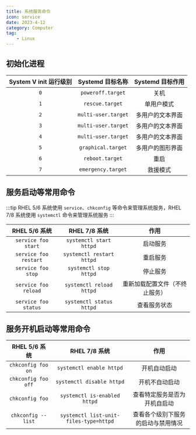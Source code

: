 ```yaml
---
title: 系统服务命令
icon: service
date: 2023-4-12
category: Computer
tag:
    - Linux
---
```


## 初始化进程

|  System V init 运行级别  |  Systemd 目标名称  |  Systemd 目标作用  |
|  :----:  |  :----:  |  :----:  |
|  `0`  |  `poweroff.target`  |  关机  |
|  `1`  |  `rescue.target`  |  单用户模式  |
|  `2`  |  `multi-user.target`  |  多用户的文本界面  |
|  `3`  |  `multi-user.target`  |  多用户的文本界面  |
|  `4`  |  `multi-user.target`  |  多用户的文本界面  |
|  `5`  |  `graphical.target`  |  多用户的图形界面  |
|  `6`  |  `reboot.target`  |  重启  |
|  `7`  |  `emergency.target`  |  救援模式  |

## 服务启动等常用命令

:::tip
RHEL 5/6 系统使用 `service`、`chkconfig` 等命令来管理系统服务，RHEL 7/8 系统使用 `systemctl` 命令来管理系统服务
:::

|  RHEL 5/6 系统  |  RHEL 7/8 系统  |  作用  |
|  :----:  |  :----:  |  :----:  |
|  `service foo start`  |  `systemctl start httpd`  |  启动服务  |
|  `service foo restart`  |  `systemctl restart httpd`  |  重启服务  |
|  `service foo stop`  |  `systemctl stop httpd`  |  停止服务  |
|  `service foo reload`  |  `systemctl reload httpd`  |  重新加载配置文件（不终止服务）  |
|  `service foo status`  |  `systemctl status httpd`  |  查看服务状态  |

## 服务开机启动等常用命令

|  RHEL 5/6 系统  |  RHEL 7/8 系统  |  作用  |
|  :----:  |  :----:  |  :----:  |
|  `chkconfig foo on`  |  `systemctl enable httpd`  |  开机自动启动  |
|  `chkconfig foo off`  |  `systemctl disable httpd`  |  开机不自动启动  |
|  `chkconfig foo`  |  `systemctl is-enabled httpd`  |  查看特定服务是否为开机自启动  |
|  `chkconfig --list`  |  `systemctl list-unit-files-type=httpd`  |  查看各个级别下服务的启动与禁用情况  |
